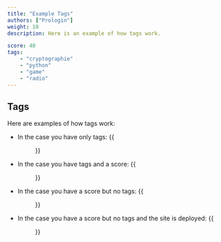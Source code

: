 ```yaml
---
title: "Example Tags"
authors: ["Prologin"]
weight: 10
description: Here is an example of how tags work.

score: 40
tags: 
    - "cryptographie"
    - "python"
    - "game"
    - "radio"
---
```


## Tags

Here are examples of how tags work:

 - In the case you have only tags:
    {{ <figure src="./resources/images/only_tags.png"> }}
 - In the case you have tags and a score:
    {{ <figure src="./resources/images/tags_n_score.png"> }}
 - In the case you have a score but no tags:
    {{ <figure src="./resources/images/Notags_n_score.png"> }}
 - In the case you have a score but no tags and the site is deployed:
    {{ <figure src="./resources/images/Notags_n_score_prod.png"> }}
